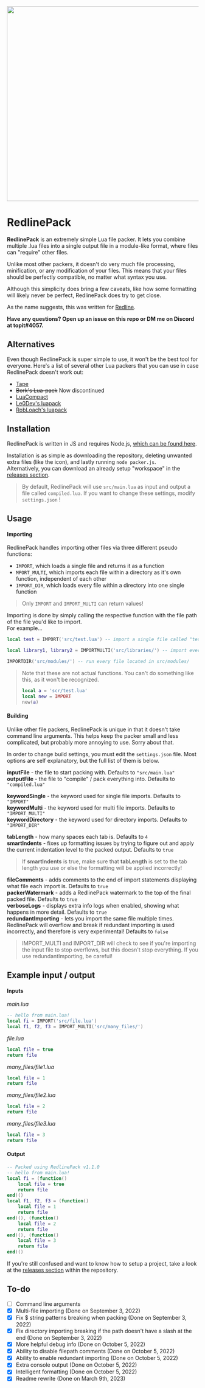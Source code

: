 <div align="center">
	<img src="https://github.com/topitbopit/RedlinePack/raw/main/logo.png" width="512"></img>
</div>  

# RedlinePack
**RedlinePack** is an extremely simple Lua file packer. It lets you combine multiple .lua files into a single output file in a module-like format, where files can "require" other files.  

Unlike most other packers, it doesn't do very much file processing, minification, or any modification of your files. This means that your files should be perfectly compatible, no matter what syntax you use.  

Although this simplicity does bring a few caveats, like how some formatting will likely never be perfect, RedlinePack does try to get close.  

As the name suggests, this was written for [Redline](https://github.com/topitbopit/Redline).  

**Have any questions? Open up an issue on this repo or DM me on Discord at topit#4057.**  
## Alternatives
Even though RedlinePack is super simple to use, it won't be the best tool for everyone. Here's a list of several other Lua packers that you can use in case RedlinePack doesn't work out:  

 - [Tape](https://github.com/Belkworks/tape)  
 - ~~Bork's Lua-pack~~ Now discontinued
 - [LuaCompact](https://github.com/Parritz/LuaCompact)  
 - [Le0Dev's luapack](https://github.com/Le0Developer/luapack)  
 - [RobLoach's luapack](https://github.com/RobLoach/luapack)  

## Installation
RedlinePack is written in JS and requires Node.js, [which can be found here](https://nodejs.org/en/download/).  

Installation is as simple as downloading the repository, deleting unwanted extra files (like the icon), and lastly running `node packer.js`.  
Alternatively, you can download an already setup "workspace" in the [releases section](https://github.com/topitbopit/RedlinePack/releases).  


> By default, RedlinePack will use `src/main.lua` as input and output a file called `compiled.lua`. If you want to change these settings, modify `settings.json` !  

## Usage  

#### Importing
RedlinePack handles importing other files via three different pseudo functions:  
- `IMPORT`, which loads a single file and returns it as a function  
- `MPORT_MULTI`, which imports each file within a directory as it's own function, independent of each other  
- `IMPORT_DIR`, which loads every file within a directory into one single function  

> Only `IMPORT` and `IMPORT_MULTI` can return values!  

Importing is done by simply calling the respective function with the file path of the file you'd like to import.  
For example...  
```lua
local test = IMPORT('src/test.lua') -- import a single file called "test.lua"  

local library1, library2 = IMPORTMULTI('src/libraries/') -- import every file located in src/libraries/ as two functions  

IMPORTDIR('src/modules/') -- run every file located in src/modules/  
```
> Note that these are not actual functions. You can't do something like this, as it won't be recognized.  
> ```lua
> local a = 'scr/test.lua'
> local new = IMPORT
> new(a)
> ```

#### Building
Unlike other file packers, RedlinePack is unique in that it doesn't take command line arguments. This helps keep the packer small and less complicated, but probably more annoying to use. Sorry about that.  

In order to change build settings, you must edit the `settings.json` file. Most options are self explanatory, but the full list of them is below.  

**inputFile** - the file to start packing with. Defaults to `"src/main.lua"`  
**outputFile** - the file to "compile" / pack everything into. Defaults to `"compiled.lua"`  

**keywordSingle** - the keyword used for single file imports. Defaults to `"IMPORT"`  
**keywordMulti** - the keyword used for multi file imports. Defaults to `"IMPORT_MULTI"`  
**keywordDirectory** - the keyword used for directory imports. Defaults to `"IMPORT_DIR"`  

**tabLength** - how many spaces each tab is. Defaults to `4`  
**smartIndents** - fixes up formatting issues by trying to figure out and apply the current indentation level to the packed output. Defaults to `true`  
> If **smartIndents** is true, make sure that **tabLength** is set to the tab length you use or else the formatting will be applied incorrectly!  

**fileComments** - adds comments to the end of import statements displaying what file each import is. Defaults to `true`  
**packerWatermark** - adds a RedlinePack watermark to the top of the final packed file. Defaults to `true`  
**verboseLogs** - displays extra info logs when enabled, showing what happens in more detail. Defaults to `true`  
**redundantImporting** - lets you import the same file multiple times. RedlinePack will overflow and break if redundant importing is used incorrectly, and therefore is very experimental! Defaults to `false`  
> IMPORT_MULTI and IMPORT_DIR will check to see if you're importing the input file to stop overflows, but this doesn't stop everything. If you use redundantImporting, be careful! 

## Example input / output  
#### Inputs  
*main.lua*  
```lua
-- hello from main.lua!
local fi = IMPORT('src/file.lua')
local f1, f2, f3 = IMPORT_MULTI('src/many_files/')
```  
*file.lua*  
```lua
local file = true
return file
```
*many_files/file1.lua*  
```lua
local file = 1
return file
```
*many_files/file2.lua*  
```lua
local file = 2
return file
```
*many_files/file3.lua*  
```lua
local file = 3
return file
```
#### Output     
```lua
-- Packed using RedlinePack v1.1.0
-- hello from main.lua!
local fi = (function() 
    local file = true
    return file
end)()
local f1, f2, f3 = (function() 
    local file = 1
    return file
end)(), (function() 
    local file = 2
    return file
end)(), (function() 
    local file = 3
    return file
end)()
```
If you're still confused and want to know how to setup a project, take a look at the [releases section](https://github.com/topitbopit/RedlinePack/releases) within the repository.  

## To-do  
 - [ ] Command line arguments  
 - [x] Multi-file importing (Done on September 3, 2022)  
 - [x] Fix $ string patterns breaking when packing (Done on September 3, 2022)  
 - [x] Fix directory importing breaking if the path doesn't have a slash at the end (Done on September 3, 2022)  
 - [x] More helpful debug info (Done on October 5, 2022)  
 - [x] Ability to disable filepath comments (Done on October 5, 2022)  
 - [x] Ability to enable redundant importing (Done on October 5, 2022)  
 - [x] Extra console output (Done on October 5, 2022)
 - [x] Intelligent formatting (Done on October 5, 2022)
 - [x] Readme rewrite (Done on March 9th, 2023)
